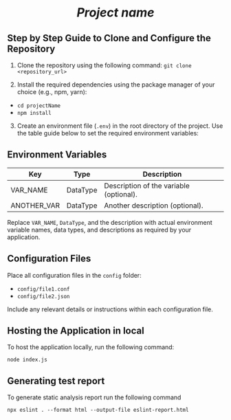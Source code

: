 # <center>***Project name***</center>

## Step by Step Guide to Clone and Configure the Repository

1. Clone the repository using the following command:
`git clone <repository_url>`

2. Install the required dependencies using the package manager of your choice (e.g., npm, yarn):

- `cd projectName`
- `npm install`


3. Create an environment file (`.env`) in the root directory of the project. Use the table guide below to set the required environment variables:

## Environment Variables

| Key        | Type     | Description                               |
|------------|----------|-------------------------------------------|
| VAR_NAME   | DataType | Description of the variable (optional).   |
| ANOTHER_VAR| DataType | Another description (optional).           |

Replace `VAR_NAME`, `DataType`, and the description with actual environment variable names, data types, and descriptions as required by your application.

## Configuration Files

Place all configuration files in the `config` folder:

- `config/file1.conf`
- `config/file2.json`

Include any relevant details or instructions within each configuration file.

## Hosting the Application in local

To host the application locally, run the following command:

`node index.js`

## Generating test report

To generate static analysis report run the following command

`npx eslint . --format html --output-file eslint-report.html`


